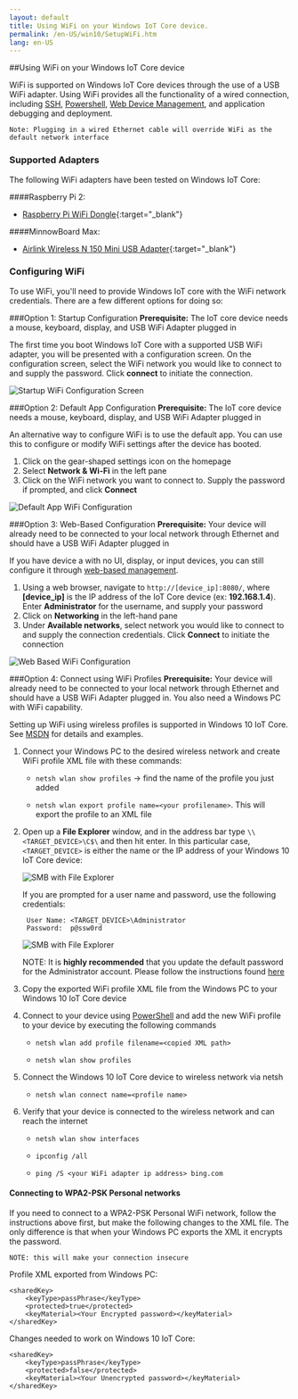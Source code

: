 ```yaml
---
layout: default
title: Using WiFi on your Windows IoT Core device.
permalink: /en-US/win10/SetupWiFi.htm
lang: en-US
---
```


##Using WiFi on your Windows IoT Core device

WiFi is supported on Windows IoT Core devices through the use of a USB WiFi adapter. Using WiFi provides all the functionality of a wired connection, 
including [SSH]({{site.baseurl}}/{{page.lang}}/win10/samples/SSH.htm), [Powershell]({{site.baseurl}}/{{page.lang}}/win10/samples/PowerShell.htm), [Web Device Management]({{site.baseurl}}/{{page.lang}}/win10/tools/Webb.htm), and application debugging and deployment.

	Note: Plugging in a wired Ethernet cable will override WiFi as the default network interface

### Supported Adapters
The following WiFi adapters have been tested on Windows IoT Core:

####Raspberry Pi 2:

* [Raspberry Pi WiFi Dongle](http://swag.raspberrypi.org/collections/frontpage/products/official-raspberry-pi-Wifi-dongle){:target="_blank"}

####MinnowBoard Max:

* [Airlink Wireless N 150 Mini USB Adapter](http://www.amazon.com/Airlink101-AWLL5077-150Mbps-Wireless-Adapter/dp/B002VFWY9M){:target="_blank"}

### Configuring WiFi
To use WiFi, you'll need to provide Windows IoT core with the WiFi network credentials. There are a few different options for doing so:

###Option 1: Startup Configuration
**Prerequisite:** The IoT core device needs a mouse, keyboard, display, and USB WiFi Adapter plugged in

The first time you boot Windows IoT Core with a supported USB WiFi adapter, you will be presented with a configuration screen. 
On the configuration screen, select the WiFi network you would like to connect to and supply the password. Click **connect** to initiate the connection. 

![Startup WiFi Configuration Screen]({{site.baseurl}}/images/SetupWiFi/WiFiStartupConfig.png)

###Option 2: Default App Configuration
**Prerequisite:** The IoT core device needs a mouse, keyboard, display, and USB WiFi Adapter plugged in

An alternative way to configure WiFi is to use the default app. You can use this to configure or modify WiFi settings after the device has booted.

1. Click on the gear-shaped settings icon on the homepage
2. Select **Network & Wi-Fi** in the left pane
3. Click on the WiFi network you want to connect to. Supply the password if prompted, and click **Connect**

![Default App WiFi Configuration]({{site.baseurl}}/images/SetupWiFi/DefaultAppWiFiConfig.png)

###Option 3: Web-Based Configuration
**Prerequisite:** Your device will already need to be connected to your local network through Ethernet and should have a USB WiFi Adapter plugged in

If you have device a with no UI, display, or input devices, you can still configure it through [web-based management]({{site.baseurl}}/{{page.lang}}/win10/tools/Webb.htm).

1. Using a web browser, navigate to `http://[device_ip]:8080/`, where **[device_ip]** is the IP address of the IoT Core device (ex: **192.168.1.4**). Enter **Administrator** for the username, and supply your password
2. Click on **Networking** in the left-hand pane
3. Under **Available networks**, select network you would like to connect to and supply the connection credentials. Click **Connect** to initiate the connection

![Web Based WiFi Configuration]({{site.baseurl}}/images/SetupWiFi/WebBWiFiConfig.png)

###Option 4: Connect using WiFi Profiles
**Prerequisite:** Your device will already need to be connected to your local network through Ethernet and should have a USB WiFi Adapter plugged in. You also need a Windows PC with WiFi capability.

Setting up WiFi using wireless profiles is supported in Windows 10 IoT Core. See [MSDN](https://msdn.microsoft.com/en-us/library/windows/desktop/aa369853) for details and examples.

1. Connect your Windows PC to the desired wireless network and create WiFi profile XML file with these commands:

    * `netsh wlan show profiles` -> find the name of the profile you just added

    * `netsh wlan export profile name=<your profilename>`. This will export the profile to an XML file

2. Open up a **File Explorer** window, and in the address bar type `\\<TARGET_DEVICE>\C$\` and then hit enter.  In this particular case, `<TARGET_DEVICE>` is either the name or the IP address of your Windows 10 IoT Core device:

    ![SMB with File Explorer]({{site.baseurl}}/images/DriverLab/smb1.png)

    If you are prompted for a user name and password, use the following credentials:

        User Name: <TARGET_DEVICE>\Administrator
        Password:  p@ssw0rd

    ![SMB with File Explorer]({{site.baseurl}}/images/DriverLab/cred1.png)
	
    NOTE: It is **highly recommended** that you update the default password for the Administrator account.  Please follow the instructions found [here]({{site.baseurl}}/{{page.lang}}/win10/samples/PowerShell.htm)

3. Copy the exported WiFi profile XML file from the Windows PC to your Windows 10 IoT Core device

4. Connect to your device using [PowerShell]({{site.baseurl}}/{{page.lang}}/win10/samples/PowerShell.htm) and add the new WiFi profile to your device by executing the following commands 

    * `netsh wlan add profile filename=<copied XML path>`

    * `netsh wlan show profiles`

5. Connect the Windows 10 IoT Core device to wireless network via netsh

    * `netsh wlan connect name=<profile name>`

6. Verify that your device is connected to the wireless network and can reach the internet

    * `netsh wlan show interfaces`

    * `ipconfig /all`

    * `ping /S <your WiFi adapter ip address> bing.com`

 

#### Connecting to WPA2-PSK Personal networks

If you need to connect to a WPA2-PSK Personal WiFi network, follow the instructions above first, but make the following changes to the XML file. The only difference is that when your Windows PC exports the XML it encrypts the password.

    NOTE: this will make your connection insecure

Profile XML exported from Windows PC:

    <sharedKey>
        <keyType>passPhrase</keyType>
        <protected>true</protected>
        <keyMaterial><Your Encrypted password></keyMaterial>
    </sharedKey>

 

Changes needed to work on Windows 10 IoT Core:

    <sharedKey>
        <keyType>passPhrase</keyType>
        <protected>false</protected>
        <keyMaterial><Your Unencrypted password></keyMaterial>
    </sharedKey>